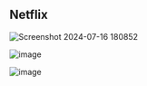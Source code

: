 <h2 style:{text-align:"center"}>Netflix</h2>


![Screenshot 2024-07-16 180852](https://github.com/user-attachments/assets/440a2893-4797-419a-8871-22a6192a740f)

![image](https://github.com/user-attachments/assets/30a9047e-5d0f-4a43-b504-495db1482407)

![image](https://github.com/user-attachments/assets/c0803983-d4fc-478c-b769-8c0cbc8c15e4)
